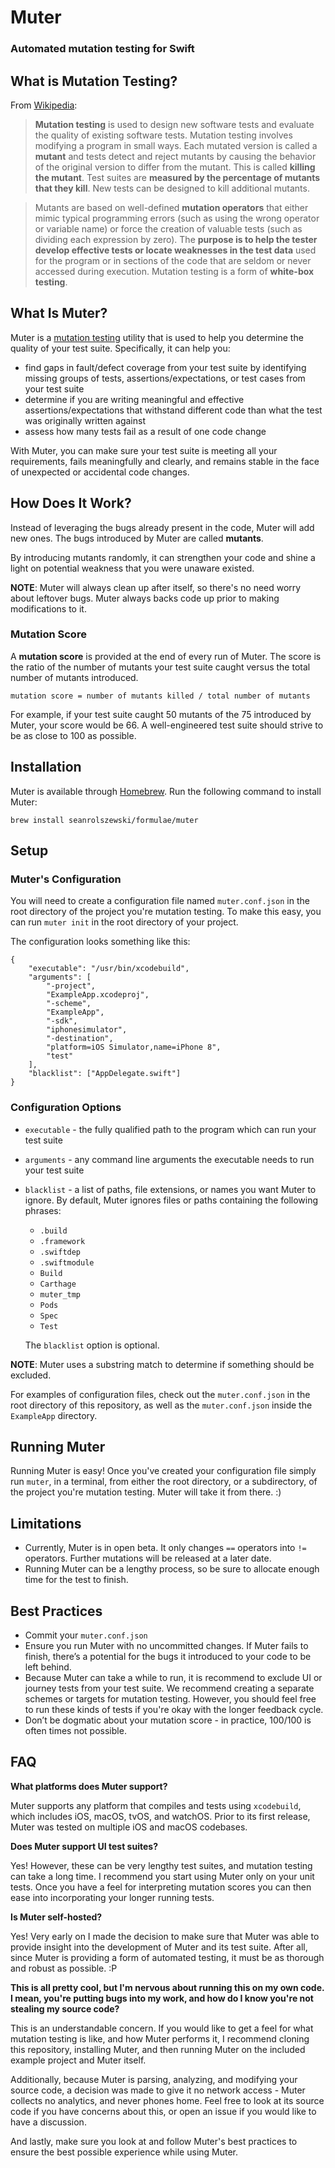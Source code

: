 # Muter
### Automated mutation testing for Swift
## What is Mutation Testing?
From [Wikipedia](https://en.wikipedia.org/wiki/Mutation_testing):

> **Mutation testing** is used to design new software tests and evaluate the quality of existing software tests. Mutation testing involves modifying a program in small ways. Each mutated version is called a **mutant** and tests detect and reject mutants by causing the behavior of the original version to differ from the mutant. This is called **killing the mutant**. Test suites are **measured by the percentage of mutants that they kill**. New tests can be designed to kill additional mutants.

> Mutants are based on well-defined **mutation operators** that either mimic typical programming errors (such as using the wrong operator or variable name) or force the creation of valuable tests (such as dividing each expression by zero). The **purpose is to help the tester develop effective tests or locate weaknesses in the test data** used for the program or in sections of the code that are seldom or never accessed during execution. Mutation testing is a form of **white-box testing**.

## What Is Muter?
Muter is a [mutation testing](https://en.wikipedia.org/wiki/Mutation_testing) utility that is used to help you determine the quality of your test suite.
Specifically, it can help you:
- find gaps in fault/defect coverage from your test suite by identifying missing groups of tests, assertions/expectations, or test cases from your test suite
- determine if you are writing meaningful and effective assertions/expectations that withstand different code than what the test was originally written against
- assess how many tests fail as a result of one code change

With Muter, you can make sure your test suite is meeting all your requirements, fails meaningfully and clearly, and remains stable in the face of unexpected or accidental code changes.

## How Does It Work?
Instead of leveraging the bugs already present in the code, Muter will add new ones. The bugs introduced by Muter are called **mutants**.

 By introducing mutants randomly, it can strengthen your code and shine a light on potential weakness that you were unaware existed.

**NOTE**: Muter will always clean up after itself, so there's no need worry about leftover bugs. Muter always backs code up prior to making modifications to it.

### Mutation Score
A **mutation score** is provided at the end of every run of Muter. The score is the ratio of the number of mutants your test suite caught versus the total number of mutants introduced.

`mutation score = number of mutants killed / total number of mutants`

For example, if your test suite caught 50 mutants of the 75 introduced by Muter, your score would be 66. A well-engineered test suite should strive to be as close to 100 as possible.

## Installation
Muter is available through [Homebrew](https://brew.sh/). Run the following command to install Muter:

`brew install seanrolszewski/formulae/muter`

## Setup
### Muter's Configuration
You will need to create a configuration file named `muter.conf.json` in the root directory of the project you're mutation testing. To make this easy, you can run `muter init` in the root directory of your project.

The configuration looks something like this:
```
{
    "executable": "/usr/bin/xcodebuild",
    "arguments": [
        "-project",
        "ExampleApp.xcodeproj",
        "-scheme",
        "ExampleApp",
        "-sdk",
        "iphonesimulator",
        "-destination",
        "platform=iOS Simulator,name=iPhone 8",
        "test"
    ],
    "blacklist": ["AppDelegate.swift"]
}
```
### Configuration Options
- `executable` - the fully qualified path to the program which can run your test suite
- `arguments` - any command line arguments the executable needs to run your test suite
- `blacklist` - a list of paths, file extensions, or names you want Muter to ignore. By default, Muter ignores files or paths containing the following phrases:
    * `.build`
    * `.framework`
    * `.swiftdep`
    * `.swiftmodule`
    * `Build`
    * `Carthage`
    * `muter_tmp`
    * `Pods`
    * `Spec`
    * `Test`

    The `blacklist` option is optional.

**NOTE**: Muter uses a substring match to determine if something should be excluded.

For examples of configuration files, check out the `muter.conf.json` in the root directory of this repository, as well as the `muter.conf.json` inside the `ExampleApp` directory.

## Running Muter
Running Muter is easy! Once you've created your configuration file simply run `muter`, in a terminal, from either the root directory, or a subdirectory, of the project you're mutation testing. Muter will take it from there. :)

## Limitations
- Currently, Muter is in open beta. It only changes `==` operators into `!=` operators. Further mutations will be released at a later date.
- Running Muter can be a lengthy process, so be sure to allocate enough time for the test to finish.

## Best Practices
- Commit your `muter.conf.json`
- Ensure you run Muter with no uncommitted changes. If Muter fails to finish, there’s a potential for the bugs it introduced to your code to be left behind.
- Because Muter can take a while to run, it is recommend to exclude UI or journey tests from your test suite. We recommend creating a separate schemes or targets for mutation testing. However, you should feel free to run these kinds of tests if you're okay with the longer feedback cycle.
- Don’t be dogmatic about your mutation score - in practice, 100/100 is often times not possible.

## FAQ
**What platforms does Muter support?**

Muter supports any platform that compiles and tests using `xcodebuild`, which includes iOS, macOS, tvOS, and watchOS. Prior to its first release, Muter was tested on multiple iOS and macOS codebases.

**Does Muter support UI test suites?**

Yes! However, these can be very lengthy test suites, and mutation testing can take a long time. I recommend you start using Muter only on your unit tests. Once you have a feel for interpreting mutation scores you can then ease into incorporating your longer running tests.

**Is Muter self-hosted?**

Yes! Very early on I made the decision to make sure that Muter was able to provide insight into the development of Muter and its test suite. After all, since Muter is providing a form of automated testing, it must be as thorough and robust as possible. :P

**This is all pretty cool, but I'm nervous about running this on my own code. I mean, you're putting bugs into my work, and how do I know you're not stealing my source code?**

This is an understandable concern. If you would like to get a feel for what mutation testing is like, and how Muter performs it, I recommend cloning this repository, installing Muter, and then running Muter on the included example project and Muter itself.

Additionally, because Muter is parsing, analyzing, and modifying your source code, a decision was made to give it no network access - Muter collects no analytics, and never phones home. Feel free to look at its source code if you have concerns about this, or open an issue if you would like to have a discussion.

And lastly, make sure you look at and follow Muter's best practices to ensure the best possible experience while using Muter.
